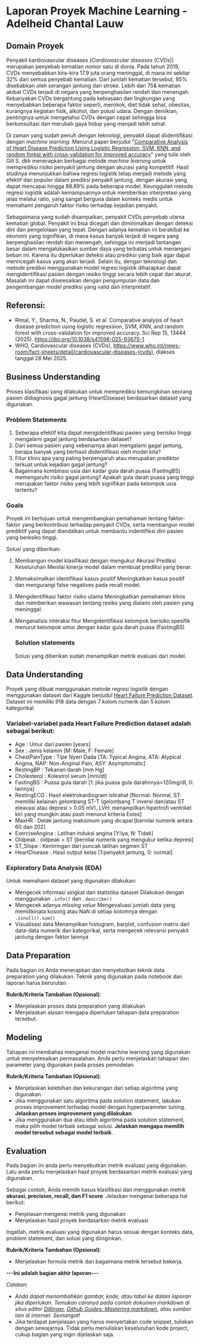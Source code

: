 # Laporan Proyek Machine Learning - Adelheid Chantal Lauw

## Domain Proyek

Penyakit kardiovascular diseases (*Cardiovascular diseases* (CVDs)) merupakan penyebab kematian nomor satu di dunia. 
Pada tahun 2019, CVDs menyebabkan kira-kira 17.9 juta orang meninggal, di mana ini sekitar 32% dari semua penyebab kematian. 
Dari jumlah kematian tersebut, 85% disebabkan oleh serangan jantung dan stroke. Lebih dari 75& kematian akibat CVDs terjadi di negara
yang berpenghasilan rendah dan menengah. Kebanyakan CVDs bergantung pada kebiasaan dan lingkungan yang menyebabkan beberapa faktor seperti,
merokok, diet tidak sehat, obesitas, kurangnya kegiatan fisik, alkohol, dan polusi udara. Dengan demikian, pentingnya untuk mengetahui CVDs
dengan cepat sehingga bisa berkonsultasi dan merubah gaya hidup yang menjadi lebih sehat.

Di zaman yang sudah penuh dengan teknologi, penyakit dapat diidentifikasi dengan *machine learning*. Menurut paper berjudul "[Comparative Analysis of Heart Disease Prediction Using Logistic Regression, SVM, KNN, and random forest with cross-validation for improved accuracy](https://www.nature.com/articles/s41598-025-93675-1)"
yang tulis oleh Gill S. dkk menerapkan berbagai metode *machine learning* untuk memprediksi risiko penyakit jantung dengan akurasi yang kompetitif. 
Hasil studinya menunjukkan bahwa regresi logistik tetap menjadi metode yang efektif dan populer dalam prediksi penyakit jantung, dengan akurasi yang dapat 
mencapai hingga 88.89% pada beberapa model. Keunggulan metode regresi logistik adalah kemampuannya untuk memberikan interpretasi yang jelas melalui ratio, 
yang sangat berguna dalam konteks medis untuk memahami pengaruh faktor risiko terhadap kejadian penyakit. 

Sebagaimana yang sudah disampaikan, penyakit CVDs penyebab utama kematian global. Penyakit ini bisa dicegah dan diminimalkan dengan deteksi dini dan pengelolaan yang tepat. 
Dengan adanya kematian ini berakibat ke ekonomi yang signifikan, di mana kasus banyak terjadi di negara yang berpenghasilan rendah dan menengah, sehingga ini menjadi tantangan 
besar dalam mengalokasikan sumber daya yang terbatas untuk menangani beban ini. Karena itu diperlukan deteksi atau prediksi yang baik agar dapat menncegah kasus yang akan terjadi. 
Selain itu, dengan teknologi dan metode prediksi menggunakan model regresi logistik diharapkan dapat mengidentifikasi pasien dengan resiko tinggi secara lebih cepat dan akurat. Masalah ini
dapat diselesaikan dengan pengumpulan data dan pengembangan model prediksi yang valid dan interpretatif. 

## Referensi:
- Rimal, Y., Sharma, N., Paudel, S. et al. Comparative analysis of heart disease prediction using logistic regression, SVM, KNN, and random forest with cross-validation for improved accuracy. Sci Rep 15, 13444 (2025). https://doi.org/10.1038/s41598-025-93675-1
- WHO, Cardiovascular diseases (CVDs), https://www.who.int/news-room/fact-sheets/detail/cardiovascular-diseases-(cvds), diakses tanggal 28 Mei 2025.

## Business Understanding

Proses klasifikasi yang dilakukan untuk memprediksi kemungkinan seorang pasien didiagnosis gagal jantung (HeartDisease) berdasarkan dataset yang digunakan.

### Problem Statements
1. Seberapa efektif kita dapat mengidentifikasi pasien yang berisiko tinggi mengalami gagal jantung berdasarkan dataset?
2. Dari semua pasien yang sebenarnya akan mengalami gagal jantung, berapa banyak yang berhasil diidentifikasi oleh model kita?
3. Fitur klinis apa yang paling berpengaruh atau merupakan prediktor terkuat untuk kejadian gagal jantung?
4. Bagaimana kombinasi usia dan kadar gula darah puasa (FastingBS) memengaruhi risiko gagal jantung? Apakah gula darah puasa yang tinggi merupakan faktor risiko yang lebih signifikan pada kelompok usia tertentu?

### Goals
Proyek ini bertujuan untuk mengembangkan pemahaman tentang faktor-faktor yang berkontribusi terhadap penyakit CVDs, serta membangun model prediktif yang dapat diandalkan untuk membantu indentifiksi dini pasien yang beresiko tinggi. 

Solusi yang diberikan:
1. Membangun model klasifikasi dengan mengukur Akurasi Prediksi Keseluruhan
   Menilai kinerja model dalam membuat prediksi yang benar.
2. Memaksimalkan identifikasi kasus positif
   Meningkatkan kasus positif dan mengurangi false negatives pada recall model.
3. Mengidentifikasi faktor risiko utama
   Meningkatkan pemahaman klinis dan memberikan wawasan tentang resiko yang dialami oleh pasien yang meninggal.
4. Menganalisis interaksi fitur
   Mengidentifikasi kelompok berisiko spesifik menurut kelompok umur dengan kadar gula darah puasa (FastingBS)

    ### Solution statements
  
    Solusi yang diberikan sudah menampilkan metrik evaluasi dari model.
   
## Data Understanding
Proyek yang dibuat menggunakan metode regresi logistik dengan menggunakan dataset dari Kaggle berjudul [Heart Failure Prediction Dataset](https://www.kaggle.com/datasets/fedesoriano/heart-failure-prediction). Dataset ini memiliki 918 data dengan 7 kolom numerik dan 5 kolom kategorikal.

### Variabel-variabel pada Heart Failure Prediction dataset adalah sebagai berikut:
- Age : Umur dari pasien [years]
- Sex : Jenis kelamin [M: Male, F: Female]
- ChestPainType : Tipe Nyeri Dada [TA: Typical Angina, ATA: Atypical Angina, NAP: Non-Anginal Pain, ASY: Asymptomatic]
- RestingBP : Tekanan darah [mm Hg]
- Cholesterol : Kolestrol serum [mm/dl]
- FastingBS : Puasa gula darah [1: jika puasa gula darahnnya>120mg/dl, 0: lainnya]
- RestingECG : Hasil elektrokardiogram istirahat [Normal: Normal, ST: memiliki kelainan gelombang ST-T (gelombang T inversi dan/atau ST eleavasi atau depresi > 0.05 mV), LVH: menampilkan hipertrofi ventrikel kiri yang mungkin atau pasti menurut kriteria Estes]
- MaxHR : Detak jantung maksimum yang dicapai [bernilai numerik antara 60 dan 202]
- ExerciseAngina : Latihan induksi angina [Y:Iya, N: Tidak]
- Oldpeak : oldpeak = ST [bernilai numerik yang mengukur ketika depresi]
- ST_Slope : Kemiringan dari puncak latihan segmen ST
- HeartDisease : Hasil output kelas [1:penyakit jantung, 0: normal]

### Exploratory Data Analysis (EDA)
Untuk memahami dataset yang digunakan dilakukan:
- Mengecek informasi singkat dan statistika dataset
  Dilakukan dengan menggunakan `.info()` dan `.describe()`
- Mengecek adanya *missing value*
  Mengevaluasi jumlah data yang memilikinata kosong atau NaN di setiap kolomnya dengan `.isnull().sum()`
- Visualisasi data
  Menampilkan histogram, barplot, confusion matrix dari data-data numerik dan kategorikal, serta mengecek relevansi penyakit jantung dengan faktor lainnya

## Data Preparation
Pada bagian ini Anda menerapkan dan menyebutkan teknik data preparation yang dilakukan. Teknik yang digunakan pada notebook dan laporan harus berurutan.

**Rubrik/Kriteria Tambahan (Opsional)**: 
- Menjelaskan proses data preparation yang dilakukan
- Menjelaskan alasan mengapa diperlukan tahapan data preparation tersebut.

## Modeling
Tahapan ini membahas mengenai model machine learning yang digunakan untuk menyelesaikan permasalahan. Anda perlu menjelaskan tahapan dan parameter yang digunakan pada proses pemodelan.

**Rubrik/Kriteria Tambahan (Opsional)**: 
- Menjelaskan kelebihan dan kekurangan dari setiap algoritma yang digunakan.
- Jika menggunakan satu algoritma pada solution statement, lakukan proses improvement terhadap model dengan hyperparameter tuning. **Jelaskan proses improvement yang dilakukan**.
- Jika menggunakan dua atau lebih algoritma pada solution statement, maka pilih model terbaik sebagai solusi. **Jelaskan mengapa memilih model tersebut sebagai model terbaik**.

## Evaluation
Pada bagian ini anda perlu menyebutkan metrik evaluasi yang digunakan. Lalu anda perlu menjelaskan hasil proyek berdasarkan metrik evaluasi yang digunakan.

Sebagai contoh, Anda memiih kasus klasifikasi dan menggunakan metrik **akurasi, precision, recall, dan F1 score**. Jelaskan mengenai beberapa hal berikut:
- Penjelasan mengenai metrik yang digunakan
- Menjelaskan hasil proyek berdasarkan metrik evaluasi

Ingatlah, metrik evaluasi yang digunakan harus sesuai dengan konteks data, problem statement, dan solusi yang diinginkan.

**Rubrik/Kriteria Tambahan (Opsional)**: 
- Menjelaskan formula metrik dan bagaimana metrik tersebut bekerja.

**---Ini adalah bagian akhir laporan---**

_Catatan:_
- _Anda dapat menambahkan gambar, kode, atau tabel ke dalam laporan jika diperlukan. Temukan caranya pada contoh dokumen markdown di situs editor [Dillinger](https://dillinger.io/), [Github Guides: Mastering markdown](https://guides.github.com/features/mastering-markdown/), atau sumber lain di internet. Semangat!_
- Jika terdapat penjelasan yang harus menyertakan code snippet, tuliskan dengan sewajarnya. Tidak perlu menuliskan keseluruhan kode project, cukup bagian yang ingin dijelaskan saja.

